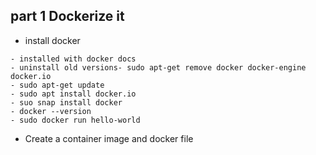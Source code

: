 ## part 1 Dockerize it

- install docker
```
- installed with docker docs
- uninstall old versions- sudo apt-get remove docker docker-engine docker.io
- sudo apt-get update
- sudo apt install docker.io
- suo snap install docker
- docker --version
- sudo docker run hello-world
```
- Create a container image and docker file






